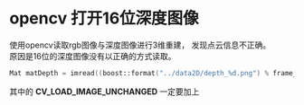 # opencv 打开16位深度图像

使用opencv读取rgb图像与深度图像进行3维重建， 发现点云信息不正确。  
原因是16位的深度图像没有以正确的方式读取。

```cpp
Mat matDepth = imread((boost::format("../data2D/depth_%d.png") % frame_index).str(), CV_LOAD_IMAGE_UNCHANGED);
```

其中的 **CV_LOAD_IMAGE_UNCHANGED** 一定要加上